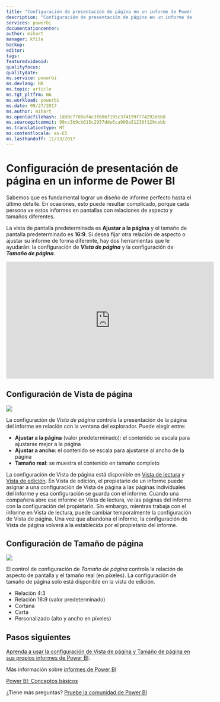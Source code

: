 ```yaml
---
title: "Configuración de presentación de página en un informe de Power BI"
description: "Configuración de presentación de página en un informe de Power BI"
services: powerbi
documentationcenter: 
author: mihart
manager: kfile
backup: 
editor: 
tags: 
featuredvideoid: 
qualityfocus: 
qualitydate: 
ms.service: powerbi
ms.devlang: NA
ms.topic: article
ms.tgt_pltfrm: NA
ms.workload: powerbi
ms.date: 09/27/2017
ms.author: mihart
ms.openlocfilehash: 1dd9c77d0af4c3f606f195c3f4199f774292d668
ms.sourcegitcommit: 99cc3b9cb615c2957dde6ca908a51238f129cebb
ms.translationtype: HT
ms.contentlocale: es-ES
ms.lasthandoff: 11/13/2017
---
```

# <a name="page-display-settings-in-a-power-bi-report"></a>Configuración de presentación de página en un informe de Power BI
Sabemos que es fundamental lograr un diseño de informe perfecto hasta el último detalle. En ocasiones, esto puede resultar complicado, porque cada persona ve estos informes en pantallas con relaciones de aspecto y tamaños diferentes. 

La vista de pantalla predeterminada es **Ajustar a la página** y el tamaño de pantalla predeterminado es **16:9**. Si desea fijar otra relación de aspecto o ajustar su informe de forma diferente, hay dos herramientas que le ayudarán: la configuración de ***Vista de página*** y la configuración de ***Tamaño de página***.

<iframe width="560" height="315" src="https://www.youtube.com/embed/5tg-OXzxe2g" frameborder="0" allowfullscreen></iframe>


## <a name="page-view-settings"></a>Configuración de Vista de página
![](media/power-bi-report-display-settings/power-bi-change-page-view-new.png)

La configuración de *Vista de página* controla la presentación de la página del informe en relación con la ventana del explorador.  Puede elegir entre:

* **Ajustar a la página** (valor predeterminado): el contenido se escala para ajustarse mejor a la página
* **Ajustar a ancho**: el contenido se escala para ajustarse al ancho de la página
* **Tamaño real**: se muestra el contenido en tamaño completo

La configuración de Vista de página está disponible en [Vista de lectura](service-interact-with-a-report-in-reading-view.md) y [Vista de edición](service-interact-with-a-report-in-editing-view.md). En Vista de edición, el propietario de un informe puede asignar a una configuración de Vista de página a las páginas individuales del informe y esa configuración se guarda con el informe. Cuando una compañera abre ese informe en Vista de lectura, ve las páginas del informe con la configuración del propietario.  Sin embargo, mientras trabaja con el informe en Vista de lectura, puede cambiar temporalmente la configuración de Vista de página.  Una vez que abandona el informe, la configuración de Vista de página volverá a la establecida por el propietario del informe.

## <a name="page-size-settings"></a>Configuración de Tamaño de página
![](media/power-bi-report-display-settings/power-bi--page-size.png)

El control de configuración de *Tamaño de página* controla la relación de aspecto de pantalla y el tamaño real (en píxeles).  La configuración de tamaño de página solo está disponible en la vista de edición.

* Relación 4:3
* Relación 16:9 (valor predeterminado)
* Cortana
* Carta
* Personalizado (alto y ancho en píxeles)

## <a name="next-steps"></a>Pasos siguientes
[Aprenda a usar la configuración de Vista de página y Tamaño de página en sus propios informes de Power BI](power-bi-change-report-display-settings.md).

Más información sobre [informes de Power BI](service-reports.md)

[Power BI: Conceptos básicos](service-basic-concepts.md)

¿Tiene más preguntas? [Pruebe la comunidad de Power BI](http://community.powerbi.com/)

